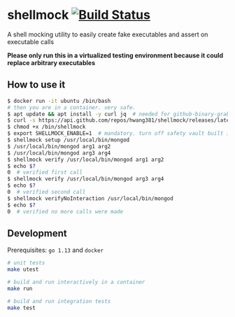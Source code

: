 # shellmock [![Build Status](https://travis-ci.org/hwang381/shellmock.svg?branch=master)](https://travis-ci.org/hwang381/shellmock)
A shell mocking utility to easily create fake executables and assert on executable calls

**Please only run this in a virtualized testing environment because it could replace arbitrary executables**

## How to use it
```bash
$ docker run -it ubuntu /bin/bash
# then you are in a container. very safe.
$ apt update && apt install -y curl jq  # needed for github-binary-grabbing one-liner
$ curl -s https://api.github.com/repos/hwang381/shellmock/releases/latest | jq -r '.assets[].browser_download_url' | curl -L -s "$(cat /dev/stdin)" -o /bin/shellmock
$ chmod +x /bin/shellmock
$ export SHELLMOCK_ENABLE=1  # mandatory. turn off safety vault built into the program.
$ shellmock setup /usr/local/bin/mongod
$ /usr/local/bin/mongod arg1 arg2
$ /usr/local/bin/mongod arg3 arg4
$ shellmock verify /usr/local/bin/mongod arg1 arg2
$ echo $?
0  # verified first call
$ shellmock verify /usr/local/bin/mongod arg3 arg4
$ echo $?
0  # verified second call
$ shellmock verifyNoInteraction /usr/local/bin/mongod
$ echo $?
0  # verified no more calls were made
```

## Development
Prerequisites: `go 1.13` and `docker`

```bash
# unit tests
make utest

# build and run interactively in a container
make run

# build and run integration tests
make test
```
